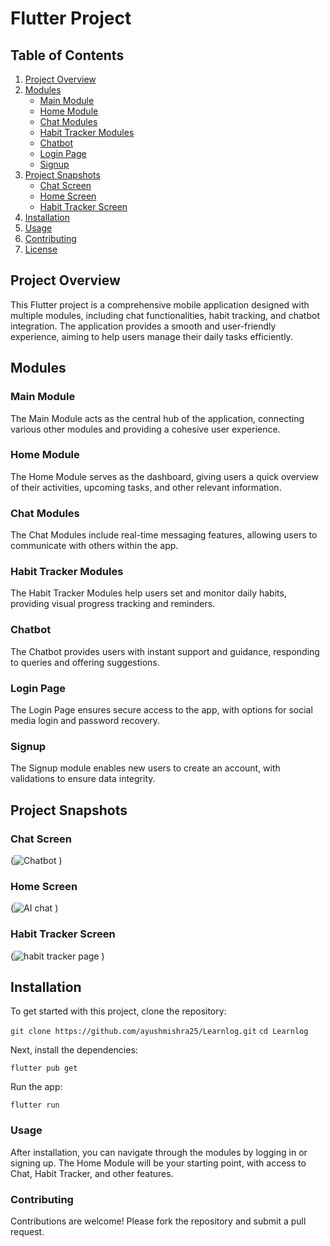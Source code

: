 # Flutter Project

## Table of Contents
1. [Project Overview](#project-overview)
2. [Modules](#modules)
   - [Main Module](#main-module)
   - [Home Module](#home-module)
   - [Chat Modules](#chat-modules)
   - [Habit Tracker Modules](#habit-tracker-modules)
   - [Chatbot](#chatbot)
   - [Login Page](#login-page)
   - [Signup](#signup)
3. [Project Snapshots](#project-snapshots)
   - [Chat Screen](#chat-screen)
   - [Home Screen](#home-screen)
   - [Habit Tracker Screen](#profile-screen)
4. [Installation](#installation)
5. [Usage](#usage)
6. [Contributing](#contributing)
7. [License](#license)

## Project Overview
This Flutter project is a comprehensive mobile application designed with multiple modules, including chat functionalities, habit tracking, and chatbot integration. The application provides a smooth and user-friendly experience, aiming to help users manage their daily tasks efficiently.

## Modules

###  Main Module
The Main Module acts as the central hub of the application, connecting various other modules and providing a cohesive user experience.

###  Home Module
The Home Module serves as the dashboard, giving users a quick overview of their activities, upcoming tasks, and other relevant information.

###  Chat Modules
The Chat Modules include real-time messaging features, allowing users to communicate with others within the app.

###  Habit Tracker Modules
The Habit Tracker Modules help users set and monitor daily habits, providing visual progress tracking and reminders.

###  Chatbot
The Chatbot provides users with instant support and guidance, responding to queries and offering suggestions.

###  Login Page
The Login Page ensures secure access to the app, with options for social media login and password recovery.

###  Signup
The Signup module enables new users to create an account, with validations to ensure data integrity.

## Project Snapshots

###  Chat Screen

(![Chatbot](https://github.com/user-attachments/assets/e31dc7f7-182d-4ed3-8a34-f8656b712d7a)
)

###  Home Screen

(![AI chat](https://github.com/user-attachments/assets/05e2764a-4190-4373-9192-bf26bc1ef27b)
)
###  Habit Tracker Screen

(![habit tracker page](https://github.com/user-attachments/assets/b2195d66-c013-47b3-a3b4-dfb910697986)
)

## Installation

To get started with this project, clone the repository:


```git clone https://github.com/ayushmishra25/Learnlog.git```
```cd Learnlog```

Next, install the dependencies:


```flutter pub get```

Run the app:


```flutter run```

### Usage
After installation, you can navigate through the modules by logging in or signing up. The Home Module will be your starting point, with access to Chat, Habit Tracker, and other features.

### Contributing
Contributions are welcome! Please fork the repository and submit a pull request.






















 
























